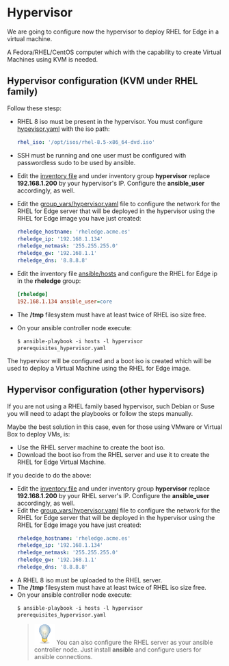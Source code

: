 # Hypervisor

We are going to configure now the hypervisor to deploy RHEL for Edge in a virtual machine.

A Fedora/RHEL/CentOS computer which with the capability to create Virtual Machines using KVM is needed.

## Hypervisor configuration (KVM under RHEL family)

Follow these stesp:

* RHEL 8 iso must be present in the hypervisor. You must configure [hypevisor.yaml](ansible/group_vars/hypevisor.yaml) with the iso path:

  ```yaml
  rhel_iso: '/opt/isos/rhel-8.5-x86_64-dvd.iso'
  ```
* SSH must be running and one user must be configured with passwordless sudo to be used by ansible.
* Edit the [inventory file](ansible/hosts) and under inventory group **hypervisor** replace **192.168.1.200** by your hypervisor's IP. Configure the **ansible_user** accordingly, as well.
* Edit the [group_vars/hypervisor.yaml](ansible/group_vars/hypervisor.yaml) file to configure the network for the RHEL for Edge server that will be deployed in the hypervisor using the RHEL for Edge image you have just created:
  
  ```yaml
  rheledge_hostname: 'rheledge.acme.es'
  rheledge_ip: '192.168.1.134'
  rheledge_netmask: '255.255.255.0'
  rheledge_gw: '192.168.1.1'
  rheledge_dns: '8.8.8.8'
  ```
* Edit the inventory file [ansible/hosts](ansible/hosts) and configure the RHEL for Edge ip in the **rheledge** group:

  ```ini
  [rheledge]
  192.168.1.134 ansible_user=core
  ```
* The **/tmp** filesystem must have at least twice of RHEL iso size free.
* On your ansible controller node execute:
  
  ```console
  $ ansible-playbook -i hosts -l hypervisor prerequisites_hypervisor.yaml
  ```

The hypervisor will be configured and a boot iso is created which will be used to deploy a Virtual Machine using the RHEL for Edge image.

## Hypervisor configuration (other hypervisors)

If you are not using a RHEL family based hypervisor, such Debian or Suse you will need to adapt the playbooks or follow the steps manually.

Maybe the best solution in this case, even for those using VMware or Virtual Box to deploy VMs, is:

* Use the RHEL server machine to create the boot iso.
* Download the boot iso from the RHEL server and use it to create the RHEL for Edge Virtual Machine.

If you decide to do the above:

* Edit the [inventory file](ansible/hosts) and under inventory group **hypervisor** replace **192.168.1.200** by your RHEL server's IP. Configure the **ansible_user** accordingly, as well.
* Edit the [group_vars/hypervisor.yaml](ansible/group_vars/hypervisor.yaml) file to configure the network for the RHEL for Edge server that will be deployed in the hypervisor using the RHEL for Edge image you have just created:
  ```yaml
  rheledge_hostname: 'rheledge.acme.es'
  rheledge_ip: '192.168.1.134'
  rheledge_netmask: '255.255.255.0'
  rheledge_gw: '192.168.1.1'
  rheledge_dns: '8.8.8.8'
  ```
* A RHEL 8 iso must be uploaded to the RHEL server.
* The **/tmp** filesystem must have at least twice of RHEL iso size free.
* On your ansible controller node execute:
  ```console
  $ ansible-playbook -i hosts -l hypervisor prerequisites_hypervisor.yaml
  ```
    > ![TIP](icons/tip-icon.png) You can also configure the RHEL server as your ansible controller node. Just install **ansible** and configure users for ansible connections.